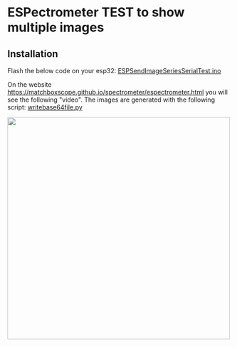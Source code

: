 # ESPectrometer TEST to show multiple images

## Installation

Flash the below code on your esp32: [ESPSendImageSeriesSerialTest.ino](ESPSendImageSeriesSerialTest.ino)

On the website https://matchboxscope.github.io/spectrometer/espectrometer.html you will see the following "video". The images are generated with the following script: [writebase64file.py](writebase64file.py)

<a href="#logo" name="logo"><img src="IMAGES/./test.gif" width="500"></a>
